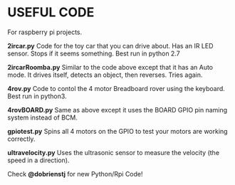 # USEFUL CODE

For raspberry pi projects.


**2ircar.py**
Code for the toy car that you can drive about. Has an IR LED sensor. Stops if it seems something.
Best run in python 2.7

**2ircarRoomba.py**
Similar to the code above except that it has an Auto mode. It drives itself, detects an object,
then reverses. Tries again.

**4rov.py**
Code to contol the 4 motor Breadboard rover using the keyboard. Best run in python3.

**4rovBOARD.py**
Same as above except it uses the BOARD GPIO pin naming system instead of BCM.

**gpiotest.py**
Spins all 4 motors on the GPIO to test your motors are working correctly.

**ultravelocity.py**
Uses the ultrasonic sensor to measure the velocity (the speed in a direction).

Check **@dobrienstj** for new Python/Rpi Code!
